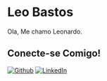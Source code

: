 # Leo Bastos
Ola, Me chamo Leonardo.

## Conecte-se Comigo!
[![Github](https://img.shields.io/badge/Github-357?style=for-the-badge&logo=Github&logoColor=fffff)](https://github.com/LeoBastos)
[![LinkedIn](https://img.shields.io/badge/LinkedIn-357?style=for-the-badge&logo=linkedin&logoColor=ffff)](https://www.linkedin.com/in/leonardo-bastos-alves/)

